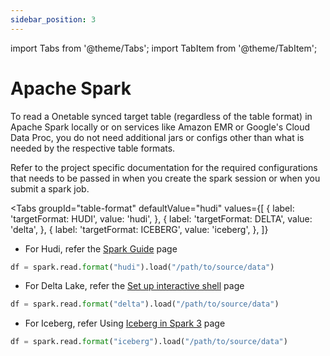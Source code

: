```yaml
---
sidebar_position: 3
---
```


import Tabs from '@theme/Tabs';
import TabItem from '@theme/TabItem';

# Apache Spark
To read a Onetable synced target table (regardless of the table format) in Apache Spark locally or on services like
Amazon EMR or Google's Cloud Data Proc, you do not need additional jars or configs other than what is needed by the
respective table formats.

Refer to the project specific documentation for the required configurations that needs to be passed in when
you create the spark session or when you submit a spark job.

<Tabs
groupId="table-format"
defaultValue="hudi"
values={[
{ label: 'targetFormat: HUDI', value: 'hudi', },
{ label: 'targetFormat: DELTA', value: 'delta', },
{ label: 'targetFormat: ICEBERG', value: 'iceberg', },
]}
>

<TabItem value="hudi">

* For Hudi, refer the [Spark Guide](https://hudi.apache.org/docs/quick-start-guide#spark-shellsql) page

```python md title="python"
df = spark.read.format("hudi").load("/path/to/source/data")
```

</TabItem>
<TabItem value="delta">

* For Delta Lake, refer the [Set up interactive shell](https://docs.delta.io/latest/quick-start.html#set-up-interactive-shell) page

```python md title="python"
df = spark.read.format("delta").load("/path/to/source/data")
```

</TabItem>
<TabItem value="iceberg">

* For Iceberg, refer Using [Iceberg in Spark 3](https://iceberg.apache.org/docs/latest/getting-started/#using-iceberg-in-spark-3) page

```python md title="python"
df = spark.read.format("iceberg").load("/path/to/source/data")
```

</TabItem>
</Tabs>